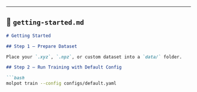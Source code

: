 
---

## 📄 `getting-started.md`

```markdown
# Getting Started

## Step 1 – Prepare Dataset

Place your `.xyz`, `.npz`, or custom dataset into a `data/` folder.

## Step 2 – Run Training with Default Config

```bash
molpot train --config configs/default.yaml
